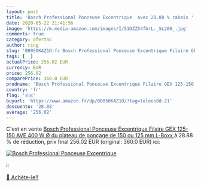 ```yaml
---
layout: post
title: 'Bosch Professional Ponceuse Excentrique  avec 28.88 % rabais '
date: 2020-05-22 21:41:56
image: 'https://m.media-amazon.com/images/I/51DZZ54fbrL._SL200_.jpg'
comments: true
category: ofertas
author: ring
slug: 'B0050KAZ1O-fr Bosch Professional Ponceuse Excentrique Filaire GEX...'
tags: [  ]
actualPrice: 256.02 EUR
currency: EUR
price: 256.02
comparePrice: 360.0 EUR
prodname: 'Bosch Professional Ponceuse Excentrique Filaire GEX 125-150 AVE  400 W  Ø du plateau de ponçage de 150 ou 125 mm  L-Boxx '
country: 'fr'
flag: '🇫🇷'
buyurl: 'https://www.amazon.fr/dp/B0050KAZ1O/?tag=tolees0d-21'
descuento: '28.88'
average: '256.02'
---
```


C'est en vente [Bosch Professional Ponceuse Excentrique Filaire GEX 125-150 AVE  400 W  Ø du plateau de ponçage de 150 ou 125 mm  L-Boxx ](https://www.amazon.fr/dp/B0050KAZ1O/?tag=tolees0d-21)  à  28.88 % de réduction, prix final  256.02 EUR (original: 360.0 EUR) ici:

[![Bosch Professional Ponceuse Excentrique ](https://m.media-amazon.com/images/I/51DZZ54fbrL._SL200_.jpg)](https://www.amazon.fr/dp/B0050KAZ1O/?tag=tolees0d-21)

ℹ️:


[🛒 Achète-le!!](https://www.amazon.fr/dp/B0050KAZ1O/?tag=tolees0d-21)
